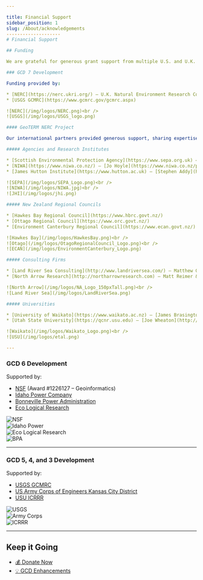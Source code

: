 ```yaml
---

title: Financial Support
sidebar_position: 1
slug: /About/acknowledgements
--------------------
# Financial Support

## Funding

We are grateful for generous grant support from multiple U.S. and U.K. federal agencies as well as private companies. Their contributions made the professional development of GCD possible.

### GCD 7 Development

Funding provided by:

* [NERC](https://nerc.ukri.org/) – U.K. Natural Environment Research Council ([Award NE/P016804/1](http://gotw.nerc.ac.uk/list_full.asp?pcode=NE%2FP016804%2F1))
* [USGS GCMRC](https://www.gcmrc.gov/gcmrc.aspx)

![NERC](/img/logos/NERC.png)<br />
![USGS](/img/logos/USGS_logo.png)

#### GeoTERM NERC Project

Our international partners provided generous support, sharing expertise, data, and funding:

##### Agencies and Research Institutes

* [Scottish Environmental Protection Agency](https://www.sepa.org.uk) – Alasdair Matheson & Helen Reid
* [NIWA](https://www.niwa.co.nz/) – [Jo Hoyle](https://www.niwa.co.nz/people/jo-hoyle)
* [James Hutton Institute](https://www.hutton.ac.uk) – [Stephen Addy](https://www.hutton.ac.uk/staff/stephen-addy)

![SEPA](/img/logos/SEPA_Logo.png)<br />
![NIWA](/img/logos/NIWA.jpg)<br />
![JHI](/img/logos/jhi.png)

##### New Zealand Regional Councils

* [Hawkes Bay Regional Council](https://www.hbrc.govt.nz/)
* [Ottago Regional Council](https://www.orc.govt.nz/)
* [Environment Canterbury Regional Council](https://www.ecan.govt.nz/)

![Hawkes Bay](/img/logos/HawkesBay.png)<br />
![Otago](/img/logos/OtagoRegionalCouncil_Logo.png)<br />
![ECAN](/img/logos/EnvironmentCanterbury_Logo.png)

##### Consulting Firms

* [Land River Sea Consulting](http://www.landriversea.com/) – Matthew Gardner
* [North Arrow Research](http://northarrowresearch.com) – Matt Reimer & Philip Bailey

![North Arrow](/img/logos/NA_Logo_150pxTall.png)<br />
![Land River Sea](/img/logos/LandRiverSea.png)

##### Universities

* [University of Waikato](https://www.waikato.ac.nz) – [James Brasington](https://www.waikato.ac.nz/staff-profiles/people/jbrasing)
* [Utah State University](https://qcnr.usu.edu) – [Joe Wheaton](http://www.joewheaton.org)

![Waikato](/img/logos/Waikato_Logo.png)<br />
![USU](/img/logos/etal.png)

---
```


### GCD 6 Development

Supported by:

* [NSF](https://www.nsf.gov/awardsearch/showAward?AWD_ID=1226127) (Award #1226127 – Geoinformatics)
* [Idaho Power Company](https://www.idahopower.com/about-us/environmental-stewardship/)
* [Bonneville Power Administration](https://www.bpa.gov/efw/Pages/default.aspx)
* [Eco Logical Research](https://www.eco-logical-research.com/)

![NSF](/img/logos/nsf1.gif)<br />
![Idaho Power](/img/logos/IPC_GreenOnTransparent.png)<br />
![Eco Logical Research](/img/logos/ELRLogo.png)<br />
![BPA](/img/logos/bpaTransparent.png)

---

### GCD 5, 4, and 3 Development

Supported by:

* [USGS GCMRC](https://www.gcmrc.gov/gcmrc.aspx)
* [US Army Corps of Engineers Kansas City District](https://www.nwk.usace.army.mil)
* [USU ICRRR](https://www.cnr.usu.edu/icrrr/)

![USGS](/img/logos/USGS_logo.png)<br />
![Army Corps](/img/logos/612px-US-ArmyCorpsOfEngineers-Logo.svg.png)<br />
![ICRRR](/img/logos/ICRRR-Logo_64.gif)

---

## Keep it Going

* [💰 Donate Now](/Download/future-feature-request#want-to-donate-to-the-cause)<br />
* [💡 GCD Enhancements](/Download/future-feature-request#making-feature-requests)

